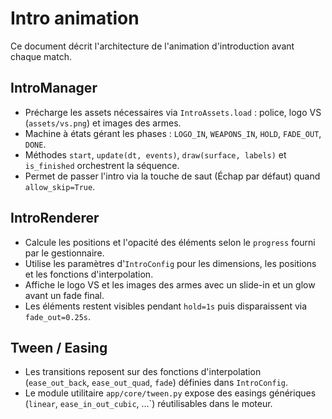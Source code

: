 # Intro animation

Ce document décrit l'architecture de l'animation d'introduction avant chaque match.

## IntroManager

- Précharge les assets nécessaires via `IntroAssets.load` : police, logo VS (`assets/vs.png`) et images des armes.
- Machine à états gérant les phases : `LOGO_IN`, `WEAPONS_IN`, `HOLD`, `FADE_OUT`, `DONE`.
- Méthodes `start`, `update(dt, events)`, `draw(surface, labels)` et `is_finished` orchestrent la séquence.
- Permet de passer l'intro via la touche de saut (Échap par défaut) quand `allow_skip=True`.

## IntroRenderer

- Calcule les positions et l'opacité des éléments selon le `progress` fourni par le gestionnaire.
- Utilise les paramètres d'`IntroConfig` pour les dimensions, les positions et les fonctions d'interpolation.
- Affiche le logo VS et les images des armes avec un slide-in et un glow avant un fade final.
- Les éléments restent visibles pendant `hold=1s` puis disparaissent via `fade_out=0.25s`.

## Tween / Easing

- Les transitions reposent sur des fonctions d'interpolation (`ease_out_back`, `ease_out_quad`, `fade`) définies dans `IntroConfig`.
- Le module utilitaire `app/core/tween.py` expose des easings génériques (`linear`, `ease_in_out_cubic`, ...`) réutilisables dans le moteur.

